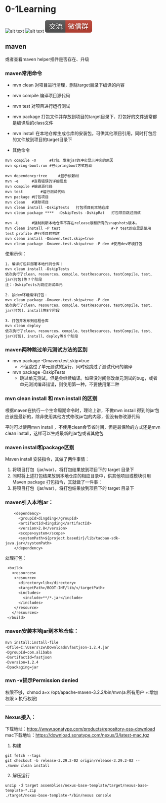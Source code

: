# 0-1Learning

![alt text](../static/common/svg/luoxiaosheng.svg "公众号")
![alt text](../static/common/svg/luoxiaosheng_learning.svg "学习")
![alt text](../static/common/svg/luoxiaosheng_wechat.svg "微信")

## maven


或者查看maven helper插件是否存在、升级

### maven常用命令
- mvn clean	对项目进行清理，删除target目录下编译的内容
- mvn compile	编译项目源代码
- mvn test	对项目进行运行测试
- mvn package	打包文件并存放到项目的target目录下，打包好的文件通常都是编译后的class文件
- mvn install	在本地仓库生成仓库的安装包，可供其他项目引用，同时打包后的文件放到项目的target目录下

- 其他命令
```
mvn compile -X		#打包，发生jar的冲突显示冲突的原因
mvn spring-boot:run #已springboot方式启动

mvn dependency:tree 	#显示依赖树
mvn -e		#查看错误的详细信息
mvn compile	#编译源代码
mvn test		#运行测试代码
mvn package	#打包项目
mvn clean	#清除项目
mvn clean install -DskipTests	打包项目到本地仓库
mvn clean package ****  -DskipTests -DskipRat	打包项目跳过测试

mvn -U 		#强制刷新本地仓库不存在release版和所有的snapshots版本。
mvn clean install -P test 						#-P test的意思是使用 test profile 进行项目的构建
mvn clean install -Dmaven.test.skip=true 
mvn clean package -Dmaven.test.skip=true -P dev	#使用dev环境打包 
```

使用示例：
```
1. 编译打包并部署本地代码仓库：
mvn clean install -DskipTests
依次执行了clean、resources、compile、testResources、testCompile、test、jar(打包)等７个阶段
注：-DskipTests为跳过测试单元

2. 按dev环境编译打包：
mvn clean package -Dmaven.test.skip=true -P dev
依次执行了clean、resources、compile、testResources、testCompile、test、jar(打包)、install等8个阶段

3. 打包并发布到远程仓库
mvn clean deploy
依次执行了clean、resources、compile、testResources、testCompile、test、jar(打包)、install、deploy等９个阶段

```

### maven两种跳过单元测试方法的区别
- mvn package -Dmaven.test.skip=true
  - 不但跳过了单元测试的运行，同时也跳过了测试代码的编译
- mvn package -DskipTests
  - 跳过单元测试，但是会继续编译。如果没时间修改单元测试的bug，或者单元测试编译错误，则使用第一种，不要使用第二种

### mvn clean install 和 mvn install 的区别
根据maven在执行一个生命周期命令时，理论上讲，不做mvn install 得到的jar包应该是最新的，除非使用其他方式修改jar包的内容，但没有修改源代码

平时可以使用mvn install ，不使用clean会节省时间，但是最保险的方式还是mvn clean install，这样可以生成最新的jar包或者其他包 

### maven install和package区别
Maven install 安装指令，其做了两件事情：
1. 将项目打包（jar/war），将打包结果放到项目下的 target 目录下
2. 同时将上述打包结果放到本地仓库的相应目录中，供其他项目或模块引用
   Maven package 打包指令，其就做了一件事：
1. 将项目打包（jar/war），将打包结果放到项目下的 target 目录下

### maven引入本地jar：
        <dependency>
          <groupId>dingding</groupId>
          <artifactId>dingding</artifactId>
          <version>2.8</version>
          <scope>system</scope>
          <systemPath>${project.basedir}/lib/taobao-sdk-java.jar</systemPath>
        </dependency>
处理打包：
```
 <build>
   <resources>
    <resource>
      <directory>lib</directory>
      <targetPath>/BOOT-INF/lib/</targetPath>
      <includes>
        <include>**/*.jar</include>
      </includes>
    </resource>
   </resources>
 </build>
```

### maven安装本地jar到本地仓库：
```
mvn install:install-file
-Dfile=C:\Users\zw\Downloads\fastjson-1.2.4.jar
-DgroupId=com.alibaba
-DartifactId=fastjson
-Dversion=1.2.4
-Dpackaging=jar
```

### mvn -v提示Permission denied
权限不够，chmod a+x  /opt/apache-maven-3.2.2/bin/mvn(a:所有用户 +:增加权限 x:执行权限)

---

### Nexus接入：
下载地址：https://www.sonatype.com/products/repository-oss-download
mac下载地址：https://download.sonatype.com/nexus/3/latest-mac.tgz

1. 构建
```
git fetch --tags
git checkout -b release-3.29.2-02 origin/release-3.29.2-02 --
./mvnw clean install
```
2. 解压运行
```
unzip -d target assemblies/nexus-base-template/target/nexus-base-template-*.zip
./target/nexus-base-template-*/bin/nexus console
```